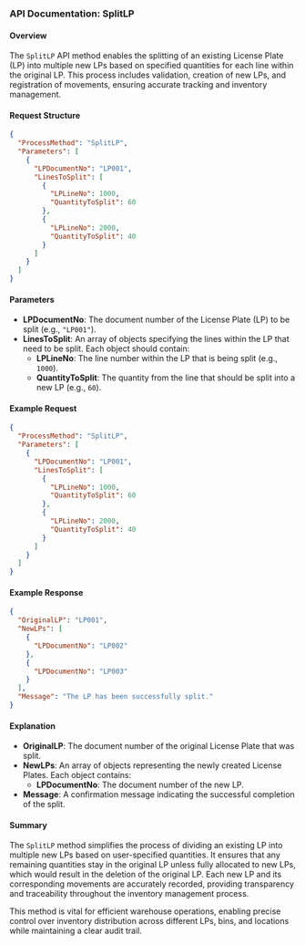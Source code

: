 ### API Documentation: SplitLP

#### Overview
The `SplitLP` API method enables the splitting of an existing License Plate (LP) into multiple new LPs based on specified quantities for each line within the original LP. This process includes validation, creation of new LPs, and registration of movements, ensuring accurate tracking and inventory management.

#### Request Structure
```json
{
  "ProcessMethod": "SplitLP",
  "Parameters": [
    {
      "LPDocumentNo": "LP001",
      "LinesToSplit": [
        {
          "LPLineNo": 1000,
          "QuantityToSplit": 60
        },
        {
          "LPLineNo": 2000,
          "QuantityToSplit": 40
        }
      ]
    }
  ]
}
```

#### Parameters
- **LPDocumentNo**: The document number of the License Plate (LP) to be split (e.g., `"LP001"`).
- **LinesToSplit**: An array of objects specifying the lines within the LP that need to be split. Each object should contain:
  - **LPLineNo**: The line number within the LP that is being split (e.g., `1000`).
  - **QuantityToSplit**: The quantity from the line that should be split into a new LP (e.g., `60`).

#### Example Request
```json
{
  "ProcessMethod": "SplitLP",
  "Parameters": [
    {
      "LPDocumentNo": "LP001",
      "LinesToSplit": [
        {
          "LPLineNo": 1000,
          "QuantityToSplit": 60
        },
        {
          "LPLineNo": 2000,
          "QuantityToSplit": 40
        }
      ]
    }
  ]
}
```

#### Example Response
```json
{
  "OriginalLP": "LP001",
  "NewLPs": [
    {
      "LPDocumentNo": "LP002"
    },
    {
      "LPDocumentNo": "LP003"
    }
  ],
  "Message": "The LP has been successfully split."
}
```

#### Explanation
- **OriginalLP**: The document number of the original License Plate that was split.
- **NewLPs**: An array of objects representing the newly created License Plates. Each object contains:
  - **LPDocumentNo**: The document number of the new LP.
- **Message**: A confirmation message indicating the successful completion of the split.

#### Summary
The `SplitLP` method simplifies the process of dividing an existing LP into multiple new LPs based on user-specified quantities. It ensures that any remaining quantities stay in the original LP unless fully allocated to new LPs, which would result in the deletion of the original LP. Each new LP and its corresponding movements are accurately recorded, providing transparency and traceability throughout the inventory management process.

This method is vital for efficient warehouse operations, enabling precise control over inventory distribution across different LPs, bins, and locations while maintaining a clear audit trail.